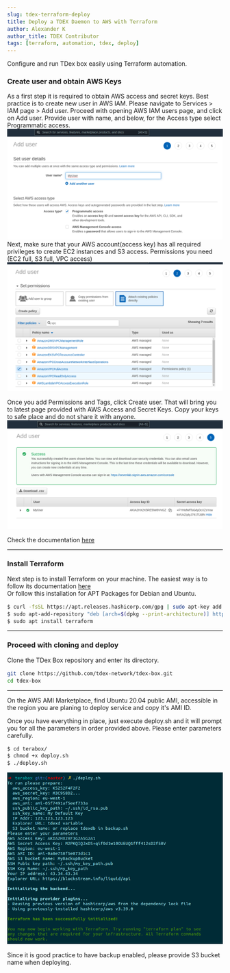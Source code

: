 ```yaml
---
slug: tdex-terraform-deploy
title: Deploy a TDEX Daemon to AWS with Terraform
author: Alexander K
author_title: TDEX Contributor
tags: [terraform, automation, tdex, deploy]
---
```


Configure and run TDex box easily using Terraform automation. 

<!--truncate-->

### Create user and obtain AWS Keys

As a first step it is required to obtain AWS access and secret keys. Best practice is to create new user in AWS IAM. 
Please navigate to Services > IAM page > Add user. 
Proceed with opening AWS IAM users page, and click on Add user. Provide user with name, and below, for the Access type select Programmatic access. ![Add User](../static/img/add-user.png)
Next, make sure that your AWS account(access key) has all required privileges to create EC2 instances and S3 access.
Permissions you need (EC2 full, S3 full, VPC access)
![Attach permissions](../static/img/attach-perms.png)

Once you add Permissions and Tags, click Create user. That will bring you to latest page provided with AWS Access and Secret Keys. 
Copy your keys to safe place and do not share it with anyone.
![Attach permissions](../static/img/user-keys.png)

Check the documentation [here](https://docs.aws.amazon.com/IAM/latest/UserGuide/id_users_create.html)

- - - - - 
### Install Terraform

Next step is to install Terraform on your machine.
The easiest way is to follow its documentation [here](https://www.terraform.io/docs/cli/install/apt.html) \
Or follow this installation for APT Packages for Debian and Ubuntu.
```sh
$ curl -fsSL https://apt.releases.hashicorp.com/gpg | sudo apt-key add -
$ sudo apt-add-repository "deb [arch=$(dpkg --print-architecture)] https://apt.releases.hashicorp.com $(lsb_release -cs) main"
$ sudo apt install terraform
```
- - - - - 
### Proceed with cloning and deploy
Clone the TDex Box repository and enter its directory. 
```sh
git clone https://github.com/tdex-network/tdex-box.git
cd tdex-box
```
- - - - - 

On the AWS AMI Marketplace, find Ubuntu 20.04 public AMI, accessible in the region you are planing to deploy service and copy it's AMI ID. 


Once you have everything in place, just execute deploy.sh and it will prompt you for all the parameters in order provided above. 
Please enter parameters carefully. 
```sh
$ cd terabox/
$ chmod +x deploy.sh
$ ./deploy.sh
```
![Deploy](../static/img/deploy.png)


Since it is good practice to have backup enabled, please provide S3 bucket name when deploying. 

